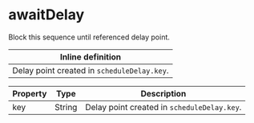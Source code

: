 # awaitDelay

Block this sequence until referenced delay point. 

| Inline definition |
| -------- |
| Delay point created in <code>scheduleDelay.key</code>. |


| Property | Type | Description |
| ------- | ------- | -------- |
| key | String | Delay point created in <code>scheduleDelay.key</code>.  |


